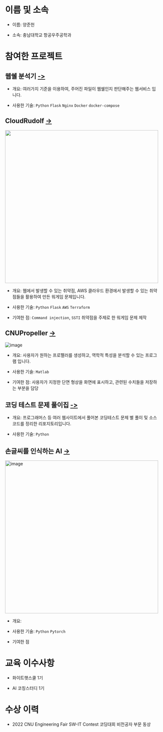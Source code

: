 # 이름 및 소속
- 이름: 양준헌
   
- 소속: 충남대학교 항공우주공학과

# 참여한 프로젝트

## 웹쉘 분석기 [->](https://github.com/greyhawk16/webshell_detector)


   - 개요: 여러가지 기준을 이용하여, 주어진 파일이 웹쉘인지 판단해주는 웹서비스 입니다.
     
   - 사용한 기술: `Python` `Flask` `Nginx` `Docker` `docker-compose`

## CloudRudolf [->](https://github.com/greyhawk16/CloudRudolf)

<img src="https://github.com/greyhawk16/greyhawk16/assets/97436830/0344fcb9-fc91-42a2-bc67-87f59dbe1739" width="500"/>

   - 개요: 웹에서 발생할 수 있는 취약점, AWS 클라우드 환경에서 발생할 수 있는 취약점들을 활용하여 만든 워게임 문제입니다.
     
   - 사용한 기술: `Python` `Flask` `AWS` `Terraform`

   - 기여한 점: `Command injection`, `SSTI` 취약점을 주제로 한 워게임 문제 제작

## CNUPropeller [->](https://github.com/greyhawk16/CNUPropeller)

![image](https://github.com/greyhawk16/greyhawk16/assets/97436830/85991174-5b9a-48b6-983f-1aba58ea21c3)


   - 개요: 사용자가 원하는 프로펠러를 생성하고, 역학적 특성을 분석할 수 있는 프로그램 입니다.
     
   - 사용한 기술: `Matlab`

   - 기여한 점: 사용자가 지정한 단면 형상을 화면에 표시하고, 관련된 수치들을 저장하는 부분을 담당 
   
## 코딩 테스트 문제 풀이집 [->](https://github.com/greyhawk16/coding_test_repo)

   - 개요: 프로그래머스 등 여러 웹사이트에서 풀어본 코딩테스트 문제 별 풀이 및 소스코드를 정리한 리포지토리입니다.
     
   - 사용한 기술: `Python`

## 손글씨를 인식하는 AI [->](https://github.com/greyhawk16/SaDaBird_06)

<img width="500" alt="image" src="https://github.com/greyhawk16/greyhawk16/assets/97436830/21ded6db-de23-46f5-8be3-3beda97de80f">


   - 개요: 
     
   - 사용한 기술: `Python` `Pytorch`

   - 기여한 점

# 교육 이수사항

- 화이트햇스쿨 1기

- AI 코칭스터디 1기

# 수상 이력

- 2022 CNU Engineering Fair SW-IT Contest 코딩대회 비전공자 부문 동상
